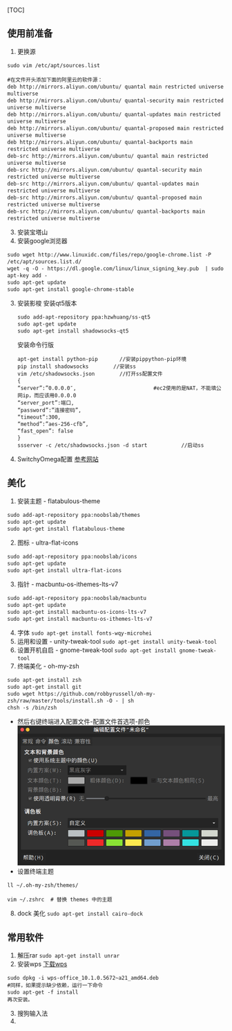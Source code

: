[TOC]

## 使用前准备
1. 更换源
```
sudo vim /etc/apt/sources.list   

#在文件开头添加下面的阿里云的软件源：
deb http://mirrors.aliyun.com/ubuntu/ quantal main restricted universe multiverse  
deb http://mirrors.aliyun.com/ubuntu/ quantal-security main restricted universe multiverse  
deb http://mirrors.aliyun.com/ubuntu/ quantal-updates main restricted universe multiverse  
deb http://mirrors.aliyun.com/ubuntu/ quantal-proposed main restricted universe multiverse  
deb http://mirrors.aliyun.com/ubuntu/ quantal-backports main restricted universe multiverse  
deb-src http://mirrors.aliyun.com/ubuntu/ quantal main restricted universe multiverse  
deb-src http://mirrors.aliyun.com/ubuntu/ quantal-security main restricted universe multiverse  
deb-src http://mirrors.aliyun.com/ubuntu/ quantal-updates main restricted universe multiverse  
deb-src http://mirrors.aliyun.com/ubuntu/ quantal-proposed main restricted universe multiverse  
deb-src http://mirrors.aliyun.com/ubuntu/ quantal-backports main restricted universe multiverse  
```
3. 安装宝塔山
4. 安装google浏览器
```
sudo wget http://www.linuxidc.com/files/repo/google-chrome.list -P /etc/apt/sources.list.d/
wget -q -O - https://dl.google.com/linux/linux_signing_key.pub  | sudo apt-key add -
sudo apt-get update
sudo apt-get install google-chrome-stable
```
3. 安装影梭
	安装qt5版本
    ```
    sudo add-apt-repository ppa:hzwhuang/ss-qt5
    sudo apt-get update
    sudo apt-get install shadowsocks-qt5
    ```
    安装命令行版
    ```
    apt-get install python-pip       //安装pippython-pip环境
    pip install shadowsocks        //安装ss
    vim /etc/shadowsocks.json        //打开ss配置文件
    {
    “server”:”0.0.0.0″,                         #ec2使用的是NAT，不能填公网ip，而应该用0.0.0.0
    “server_port”:端口,                        
    “password”:”连接密码”,                 
    “timeout”:300,
    “method”:”aes-256-cfb”,
    “fast_open”: false
    }
    ssserver -c /etc/shadowsocks.json -d start           //启动ss
    ```
4. SwitchyOmega配置
	[参考网站](https://blog.csdn.net/u013401853/article/details/72997524) 
    
    
## 美化
1. 安装主题 - flatabulous-theme 
```
sudo add-apt-repository ppa:noobslab/themes
sudo apt-get update
sudo apt-get install flatabulous-theme
```
2. 图标 -  ultra-flat-icons
```
sudo add-apt-repository ppa:noobslab/icons
sudo apt-get update
sudo apt-get install ultra-flat-icons
```
3. 指针  - macbuntu-os-ithemes-lts-v7
```
sudo add-apt-repository ppa:noobslab/macbuntu
sudo apt-get update
sudo apt-get install macbuntu-os-icons-lts-v7
sudo apt-get install macbuntu-os-ithemes-lts-v7
```
4. 字体
`sudo apt-get install fonts-wqy-microhei`
5. 运用和设置 - unity-tweak-tool
`sudo apt-get install unity-tweak-tool`
6. 设置开机自启 - gnome-tweak-tool
`sudo apt-get install gnome-tweak-tool`
7. 终端美化 - oh-my-zsh
```
sudo apt-get install zsh
sudo apt-get install git
sudo wget https://github.com/robbyrussell/oh-my-zsh/raw/master/tools/install.sh -O - | sh
chsh -s /bin/zsh
```
- 然后右键终端进入配置文件-配置文件首选项-颜色
![](images/5319256-3f6207372dc6140a.png)
- 设置终端主题
```
ll ~/.oh-my-zsh/themes/

vim ~/.zshrc  # 替换 themes 中的主题
```
8. dock 美化
`sudo apt-get install cairo-dock`

## 常用软件
1. 解压rar
`sudo apt-get install unrar`
2. 安装wps
[下载wps](http://community.wps.cn/download/)
```
sudo dpkg -i wps-office_10.1.0.5672~a21_amd64.deb
#同样，如果提示缺少依赖，运行一下命令
sudo apt-get -f install
再次安装。
```
3. 搜狗输入法
4. 